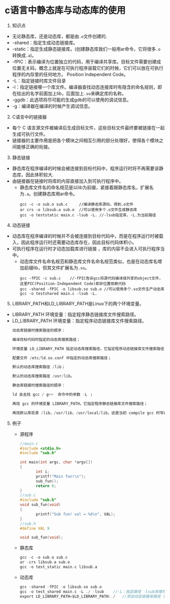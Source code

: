 # c语言中静态库与动态库的使用
1. 知识点
- 无论静态库，还是动态库，都是由`.o`文件创建的.
- -shared：指定生成动态链接库。
- -static：指定生成静态链接库。(创建静态库我们一般用ar命令，它将很多`.o`转换成`.a`)。
- -fPIC：表示编译为位置独立的代码，用于编译共享库。目标文件需要创建成位置无关码，概念上就是在可执行程序装载它们的时候，它们可以放在可执行程序的内存里的任何地方。 Position Independent Code。
- -L：指定链接时库文件目录
- -l：指定链接哪一个库文件。编译器查找动态连接库时有隐含的命名规则，即在给出的名字前面加上lib，后面加上`.so`来确定库的名称。
- -ggdb：此选项将尽可能的生成gdb的可以使用的调试信息。
- -g：编译器在编译的时候产生调试信息。
2. C语言中的链接器
- 每个 C 语言源文件被编译后生成目标文件，这些目标文件最终要被链接在一起生成可执行文件。
- 链接器的主要作用是把各个模块之间相互引用的部分处理好，使得各个模块之间能够正确的衔接。
3. 静态链接
- 静态库在程序编译的时候会被连接到目标代码中，程序运行时将不再需要该静态库，因此体积较大.
- 由链接器在链接时将库的内容直接加入到可执行程序中。
    - 静态库文件名的命名规范是以lib为前缀，紧接着跟静态库名，扩展名为`.a`。创建静态库用ar命令。
         ```
        gcc -c -o sub.o sub.c     //编译静态库源码，得到.o文件
        ar crs -o libsub.a sub.o  //可以使用多个.o文件生成静态库
        gcc -o teststatic main.c -lsub -L. //-lsub指定库，-L.为当前路径
        ```
4. 动态链接
- 动态库在程序编译的时候并不会被连接到目标代码中，而是在程序运行时被载入，因此程序运行时还需要动态库存在，因此目标代码体积小。
- 可执行程序在运行时才动态加载库进行链接 ，库的内容不会进入可执行程序当中。
    - 动态库文件名命名规范和静态库文件名命名规范类似，也是在动态库名增加前缀lib，但其文件扩展名为`.so`。
        ```
        gcc -fPIC -c sub.c    //-fPIC告诉gcc将源代码编译成共享的object文件，这里PIC(Position-Independent Code)即非位置依赖代码
        gcc -shared -fPIC -o libsub.so sub.o //可以使用多个.so文件生产动态库
        gcc -o testshared main.c -lsub -L.
        ```
5. LIBRARY_PATH和LD_LIBRARY_PATH是Linux下的两个环境变量。
- LIBRARY_PATH 环境变量：指定程序静态链接库文件搜索路径。
- LD_LIBRARY_PATH 环境变量：指定程序动态链接库文件搜索路径。
    ```c
    动态库链接时搜索路径的顺序：
    
    编译目标代码时指定的动态库搜索路径；
    
    环境变量 LD_LIBRARY_PATH 指定动态库搜索路径，它指定程序动态链接库文件搜索路径；
    
    配置文件 /etc/ld.so.conf 中指定的动态库搜索路径；
    
    默认的动态库搜索路径 /lib；
    
    默认的动态库搜索路径 /usr/lib。
    ```
    ```c
    静态库链接时搜索路径的顺序：
    
    ld 会去找 gcc / g++  命令中的参数 -L ；
    
    再找 gcc 的环境变量 LIBRARY_PATH，它指定程序静态链接库文件搜索路径；
    
    再找默认库目录 /lib，/usr/lib，/usr/local/lib，这是当初 compile gcc 时写在程序内的。
    ```

5. 例子

   - 源程序

     ```c
     //main.c
     #include <stdio.h>
     #include "sub.h"
     
     int main(int argc, char *argv[])
     {
            int i;
            printf("Main fun!\n");
            sub_fun();
            return 0;
     }
     //sub.c
     #include "sub.h"
     void sub_fun(void)
     {
            printf("Sub fun! val = %d\n", VAL);
     }
     //sub.h
     #define VAL 9
     
     void sub_fun(void);
     ```
	  
	- 静态库
	
	  ```c
	  gcc -c -o sub.o sub.c
	  ar -crs libsub.a sub.o
	  gcc -o test_static main.c libsub.a
	  ```
	
	- 动态库
	
	  ```c
	  gcc -shared -fPIC -o libsub.so sub.o
	  gcc -o test_shared main.c -L ./ -lsub    //-L：指定路径 -lsub库缩写
	  export LD_LIBRARY_PATH=$LD_LIBRARY_PATH:./   //添加动态链接库路径 添加运行时动态链接库
	  ```
	
	  